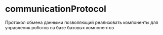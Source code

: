 # communicationProtocol
Протокол обмена данными позволяющий реализовать компоненты для управления роботов на базе базовых компонентов
